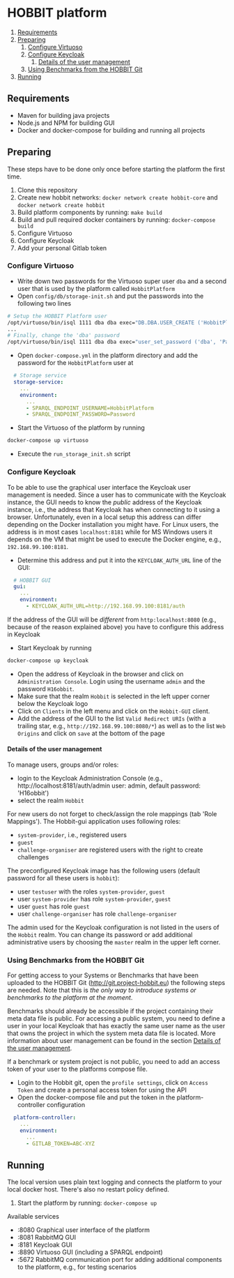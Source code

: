 # HOBBIT platform

1. [Requirements](https://github.com/hobbit-project/platform#requirements)
1. [Preparing](https://github.com/hobbit-project/platform#preparing)
   1. [Configure Virtuoso](https://github.com/hobbit-project/platform#configure-virtuoso)
   1. [Configure Keycloak](https://github.com/hobbit-project/platform#configure-keycloak)
      1. [Details of the user management](https://github.com/hobbit-project/platform#details-of-the-user-management)
   1. [Using Benchmarks from the HOBBIT Git](https://github.com/hobbit-project/platform#using-benchmarks-from-the-hobbit-git)
1. [Running](https://github.com/hobbit-project/platform#running)

## Requirements

- Maven for building java projects
- Node.js and NPM for building GUI
- Docker and docker-compose for building and running all projects

## Preparing

These steps have to be done only once before starting the platform the first time.

1. Clone this repository
2. Create new hobbit networks: 
    `docker network create hobbit-core` and 
    `docker network create hobbit`
3. Build platform components by running: 
    `make build`
4. Build and pull required docker containers by running: 
    `docker-compose build`
5. Configure Virtuoso
6. Configure Keycloak
7. Add your personal Gitlab token

### Configure Virtuoso

* Write down two passwords for the Virtuoso super user `dba` and a second user that is used by the platform called `HobbitPlatform`
* Open `config/db/storage-init.sh` and put the passwords into the following two lines
```bash
# Setup the HOBBIT Platform user
/opt/virtuoso/bin/isql 1111 dba dba exec="DB.DBA.USER_CREATE ('HobbitPlatform', 'Password'); GRANT SPARQL_UPDATE TO "HobbitPlatform";"
...
# Finally, change the 'dba' password
/opt/virtuoso/bin/isql 1111 dba dba exec="user_set_password ('dba', 'Password');"
```

* Open `docker-compose.yml` in the platform directory and add the password for the `HobbitPlatform` user at
```yml
  # Storage service
  storage-service:
    ...
    environment:
      ...
      - SPARQL_ENDPOINT_USERNAME=HobbitPlatform
      - SPARQL_ENDPOINT_PASSWORD=Password
```
* Start the Virtuoso of the platform by running 
```bash
docker-compose up virtuoso
```
* Execute the `run_storage_init.sh` script

### Configure Keycloak

To be able to use the graphical user interface the Keycloak user management is needed. Since a user has to communicate with the Keycloak instance, the GUI needs to know the *public* address of the Keycloak instance, i.e., the address that Keycloak has when connecting to it using a browser. Unfortunately, even in a local setup this address can differ depending on the Docker installation you might have. For Linux users, the address is in most cases `localhost:8181` while for MS Windows users it depends on the VM that might be used to execute the Docker engine, e.g., `192.168.99.100:8181`.

* Determine this address and put it into the `KEYCLOAK_AUTH_URL` line of the GUI:
```yml
  # HOBBIT GUI
  gui:
    ...
    environment:
      - KEYCLOAK_AUTH_URL=http://192.168.99.100:8181/auth
```

If the address of the GUI will be *different* from `http:localhost:8080` (e.g., because of the reason explained above) you have to configure this address in Keycloak
* Start Keycloak by running
```bash
docker-compose up keycloak
```
* Open the address of Keycloak in the browser and click on `Administration Console`. Login using the username `admin` and the password `H16obbit`.
* Make sure that the realm `Hobbit` is selected in the left upper corner below the Keycloak logo
* Click on `Clients` in the left menu and click on the `Hobbit-GUI` client.
* Add the address of the GUI to the list `Valid Redirect URIs` (with a trailing star, e.g., `http://192.168.99.100:8080/*`) as well as to the list `Web Origins` and click on `save` at the bottom of the page

#### Details of the user management

To manage users, groups and/or roles:
* login to the Keycloak Administration Console (e.g., http://localhost:8181/auth/admin user: admin, default password: 'H16obbit')
* select the realm `Hobbit`

For new users do not forget to check/assign the role mappings (tab 'Role Mappings'). The Hobbit-gui application uses following roles:
* `system-provider`, i.e., registered users
* `guest`
* `challenge-organiser` are registered users with the right to create challenges

The preconfigured Keycloak image has the following users (default password for all these users is `hobbit`):
* user `testuser` with the roles `system-provider`, `guest`
* user `system-provider` has role `system-provider`, `guest`
* user `guest` has role `guest`
* user `challenge-organiser` has role `challenge-organiser`

The admin used for the Keycloak configuration is not listed in the users of the `Hobbit` realm. You can change its password or add additional administrative users by choosing the `master` realm in the upper left corner.

### Using Benchmarks from the HOBBIT Git

For getting access to your Systems or Benchmarks that have been uploaded to the HOBBIT Git (http://git.project-hobbit.eu) the following steps are needed. Note that this is *the only way to introduce systems or benchmarks to the platform at the moment*.

Benchmarks should already be accessible if the project containing their meta data file is public. For accessing a public system, you need to define a user in your local Keycloak that has exactly the same user name as the user that owns the project in which the system meta data file is located. More information about user management can be found in the section [Details of the user management](https://github.com/hobbit-project/platform#details-of-the-user-management).

If a benchmark or system project is not public, you need to add an access token of your user to the platforms compose file.
* Login to the Hobbit git, open the `profile settings`, click on `Access Token` and create a personal access token for using the API
* Open the docker-compose file and put the token in the platform-controller configuration
```yml
  platform-controller:
    ...
    environment:
      ...
      - GITLAB_TOKEN=ABC-XYZ
```

## Running

The local version uses plain text logging and connects the platform to your local docker host. There's also no restart policy defined.

1. Start the platform by running: `docker-compose up`

Available services
* :8080 Graphical user interface of the platform
* :8081 RabbitMQ GUI
* :8181 Keycloak GUI
* :8890 Virtuoso GUI (including a SPARQL endpoint)
* :5672 RabbitMQ communication port for adding additional components to the platform, e.g., for testing scenarios

